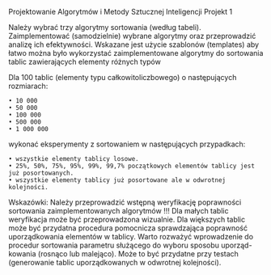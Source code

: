 Projektowanie Algorytmów i Metody Sztucznej Inteligencji 
Projekt 1

Należy wybrać trzy algorytmy sortowania (według tabeli). Zaimplementować (samodzielnie) wybrane algorytmy oraz przeprowadzić analizę ich efektywności. Wskazane jest użycie szablonów (templates) aby łatwo można było wykorzystać zaimplementowane algorytmy do sortowania tablic zawierających elementy różnych typów

Dla 100 tablic (elementy typu całkowitoliczbowego) o następujących rozmiarach: 

    • 10 000
    • 50 000
    • 100 000
    • 500 000
    • 1 000 000
    
wykonać eksperymenty z sortowaniem w następujących przypadkach:

    • wszystkie elementy tablicy losowe.
    • 25%, 50%, 75%, 95%, 99%, 99,7% początkowych elementów tablicy jest już posortowanych.
    • wszystkie elementy tablicy już posortowane ale w odwrotnej kolejności.

  Wskazówki:
Należy przeprowadzić wstępną weryfikację poprawności sortowania zaimplementowanych algorytmów !!! Dla małych tablic weryfikacja może być przeprowadzona wizualnie. Dla większych tablic może być przydatna procedura pomocnicza sprawdzająca poprawność uporządkowania elementów w tablicy.
Warto rozważyć wprowadzenie do procedur sortowania parametru służącego do wyboru sposobu uporząd- kowania (rosnąco lub malejąco). Może to być przydatne przy testach (generowanie tablic uporządkowanych w odwrotnej kolejności).
